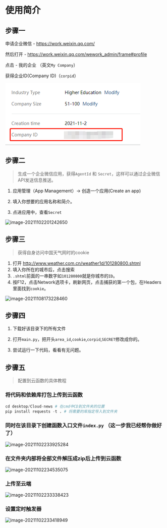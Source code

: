 # 使用简介

## 步骤一 

申请企业微信	- 	https://work.weixin.qq.com/

然后打开 	-	<https://work.weixin.qq.com/wework_admin/frame#profile>

点击	-	我的企业 （英文`My Company`）

获得企业ID(Company ID)（`corpid`）

![image-20211108170922062](img\image-20211108170922062.png)

## 步骤二

> 生成一个企业微信应用，获得`AgentId` 和 `Secret`，这样可以通过企业微信API发送信息推送。

1. 应用管理（App Management）-> 创造一个应用(Create an app)

2. 填入你想要的应用名称和简介。
3. 点进应用中，查看`Secret`

![image-20211102201242650](C:\Users\666\Desktop\Cloud-news\img\image-20211102201242650.png)

## 步骤三

> 获得自身访问中国天气网时的cookie

1. 打开 http://www.weather.com.cn/weather1d/101280800.shtml
2. 填入你所在的城市后，点击搜索
3. `.shtml`前面的一串数字如`101280800`就是你城市的`ID`。
4. 按F12，点击Network选项卡，刷新网页，点击捕获的第一个包，在Headers里面找到`cookie`。

![image-20211108173228460](C:\Users\666\Desktop\Cloud-news\img\image-20211108173228460.png)

## 步骤四

1. 下载好该目录下的所有文件

2. 打开`main.py`，把开头`area_id`,`cookie`,`corpid`,`SECRET`修改成你的。

3. 尝试运行一下代码，看看有无问题。

   



## 步骤五

>  配置到云函数的具体教程

### 将代码和依赖库打包上传到云函数

```python
cd desktop/Cloud-news # 在cmd中CD到文件夹的位置
pip install requests -t . # 将需要的库指定导入到文件夹
```

### 同时在该目录下创建函数入口文件`index.py` （这一步我已经帮你做好了）

![image-20211102233925284](C:\Users\666\Desktop\Cloud-news\img\image-20211102233925284.png)

### 在文件夹内部将全部文件解压成zip后上传到云函数

![image-20211102234535075](C:\Users\666\Desktop\Cloud-news\img\image-20211102234535075.png)

### 上传至云端

![image-20211102233338423](C:\Users\666\Desktop\Cloud-news\img\image-20211102233338423.png)

### 设置定时触发器

![image-20211102233418949](C:\Users\666\Desktop\Cloud-news\img\image-20211102233418949.png)

